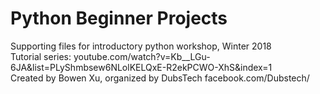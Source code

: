 # Python Beginner Projects
Supporting files for introductory python workshop, Winter 2018  
Tutorial series: youtube.com/watch?v=Kb__LGu-6JA&list=PLyShmbsew6NLolKELQxE-R2ekPCWO-XhS&index=1  
Created by Bowen Xu, organized by DubsTech facebook.com/Dubstech/
